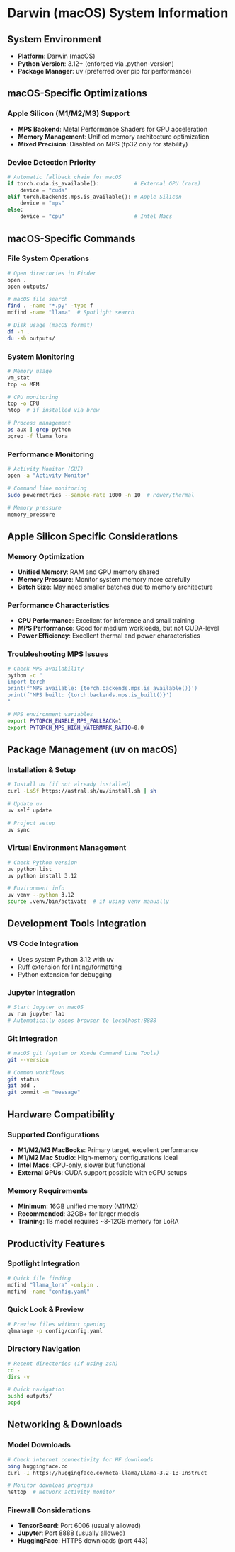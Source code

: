 # Darwin (macOS) System Information

## System Environment
- **Platform**: Darwin (macOS)
- **Python Version**: 3.12+ (enforced via .python-version)
- **Package Manager**: uv (preferred over pip for performance)

## macOS-Specific Optimizations

### Apple Silicon (M1/M2/M3) Support
- **MPS Backend**: Metal Performance Shaders for GPU acceleration
- **Memory Management**: Unified memory architecture optimization
- **Mixed Precision**: Disabled on MPS (fp32 only for stability)

### Device Detection Priority
```python
# Automatic fallback chain for macOS
if torch.cuda.is_available():           # External GPU (rare)
    device = "cuda"
elif torch.backends.mps.is_available(): # Apple Silicon
    device = "mps"  
else:
    device = "cpu"                      # Intel Macs
```

## macOS-Specific Commands

### File System Operations
```bash
# Open directories in Finder
open .
open outputs/

# macOS file search
find . -name "*.py" -type f
mdfind -name "llama"  # Spotlight search

# Disk usage (macOS format)
df -h .
du -sh outputs/
```

### System Monitoring
```bash
# Memory usage
vm_stat
top -o MEM

# CPU monitoring  
top -o CPU
htop  # if installed via brew

# Process management
ps aux | grep python
pgrep -f llama_lora
```

### Performance Monitoring
```bash
# Activity Monitor (GUI)
open -a "Activity Monitor"

# Command line monitoring
sudo powermetrics --sample-rate 1000 -n 10  # Power/thermal

# Memory pressure
memory_pressure
```

## Apple Silicon Specific Considerations

### Memory Optimization
- **Unified Memory**: RAM and GPU memory shared
- **Memory Pressure**: Monitor system memory more carefully
- **Batch Size**: May need smaller batches due to memory architecture

### Performance Characteristics
- **CPU Performance**: Excellent for inference and small training
- **MPS Performance**: Good for medium workloads, but not CUDA-level
- **Power Efficiency**: Excellent thermal and power characteristics

### Troubleshooting MPS Issues
```bash
# Check MPS availability
python -c "
import torch
print(f'MPS available: {torch.backends.mps.is_available()}')
print(f'MPS built: {torch.backends.mps.is_built()}')
"

# MPS environment variables
export PYTORCH_ENABLE_MPS_FALLBACK=1
export PYTORCH_MPS_HIGH_WATERMARK_RATIO=0.0
```

## Package Management (uv on macOS)

### Installation & Setup
```bash
# Install uv (if not already installed)
curl -LsSf https://astral.sh/uv/install.sh | sh

# Update uv
uv self update

# Project setup
uv sync
```

### Virtual Environment Management
```bash
# Check Python version
uv python list
uv python install 3.12

# Environment info
uv venv --python 3.12
source .venv/bin/activate  # if using venv manually
```

## Development Tools Integration

### VS Code Integration
- Uses system Python 3.12 with uv
- Ruff extension for linting/formatting
- Python extension for debugging

### Jupyter Integration
```bash
# Start Jupyter on macOS
uv run jupyter lab
# Automatically opens browser to localhost:8888
```

### Git Integration
```bash
# macOS git (system or Xcode Command Line Tools)
git --version

# Common workflows
git status
git add .
git commit -m "message"
```

## Hardware Compatibility

### Supported Configurations
- **M1/M2/M3 MacBooks**: Primary target, excellent performance
- **M1/M2 Mac Studio**: High-memory configurations ideal
- **Intel Macs**: CPU-only, slower but functional
- **External GPUs**: CUDA support possible with eGPU setups

### Memory Requirements
- **Minimum**: 16GB unified memory (M1/M2)
- **Recommended**: 32GB+ for larger models
- **Training**: 1B model requires ~8-12GB memory for LoRA

## Productivity Features

### Spotlight Integration
```bash
# Quick file finding
mdfind "llama_lora" -onlyin .
mdfind -name "config.yaml"
```

### Quick Look & Preview
```bash
# Preview files without opening
qlmanage -p config/config.yaml
```

### Directory Navigation
```bash
# Recent directories (if using zsh)
cd -
dirs -v

# Quick navigation
pushd outputs/
popd
```

## Networking & Downloads

### Model Downloads
```bash
# Check internet connectivity for HF downloads
ping huggingface.co
curl -I https://huggingface.co/meta-llama/Llama-3.2-1B-Instruct

# Monitor download progress
nettop  # Network activity monitor
```

### Firewall Considerations
- **TensorBoard**: Port 6006 (usually allowed)
- **Jupyter**: Port 8888 (usually allowed)
- **HuggingFace**: HTTPS downloads (port 443)